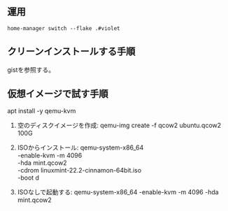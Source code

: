 ## 運用

```shell
home-manager switch --flake .#violet
```

## クリーンインストールする手順

gistを参照する。

## 仮想イメージで試す手順

apt install -y qemu-kvm

1. 空のディスクイメージを作成:
qemu-img create -f qcow2 ubuntu.qcow2 100G

2. ISOからインストール:
qemu-system-x86_64 \
  -enable-kvm -m 4096 \
  -hda mint.qcow2 \
  -cdrom linuxmint-22.2-cinnamon-64bit.iso \
  -boot d

3. ISOなしで起動する:
qemu-system-x86_64 -enable-kvm -m 4096 -hda mint.qcow2

